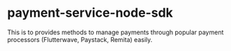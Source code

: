 # payment-service-node-sdk
This is to provides methods to manage payments through popular payment processors (Flutterwave, Paystack, Remita) easily.
